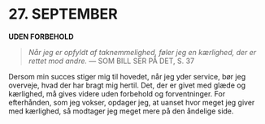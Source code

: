 # 27. SEPTEMBER

**UDEN FORBEHOLD**

> *Når jeg er opfyldt af taknemmelighed, føler jeg en kærlighed, der er rettet mod andre.*
> — SOM BILL SER PÅ DET, S. 37

Dersom min succes stiger mig til hovedet, når jeg yder service, bør jeg overveje, hvad der har bragt mig hertil. Det, der er givet med glæde og kærlighed, må gives videre uden forbehold og forventninger. For efterhånden, som jeg vokser, opdager jeg, at uanset hvor meget jeg giver med kærlighed, så modtager jeg meget mere på den åndelige side.
